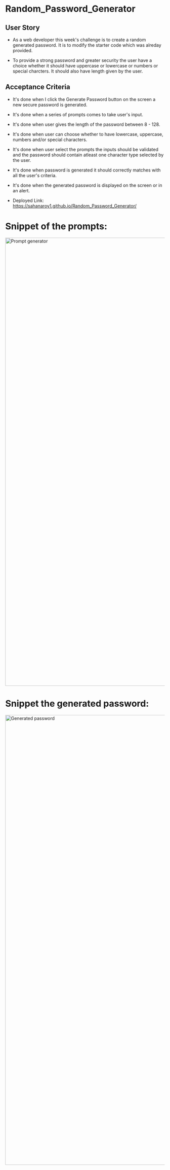 # Random_Password_Generator

## User Story

* As a web developer this week's challenge is to create a random generated password. It is to modify the starter code which was alreday provided.

* To provide a strong password and greater security the user have a choice whether it should have uppercase or lowercase or numbers or special charcters. It should also have length given by the user.

## Acceptance Criteria
* It's done when I click the Generate Password button on the screen a new secure password is generated.
* It's done when a series of prompts comes to take user's input.
* It's done when user gives the length of the password between 8 - 128.
* It's done when user can choose whether to have lowercase, uppercase, numbers and/or special characters.
* It's done when user select the prompts the inputs should be validated and the password should contain atleast one character type selected by the user.
* It's done when password is generated it should correctly matches with all the user's criteria.
* It's done when the generated password is displayed on the screen or in an alert.

* Deployed Link:
https://sahanaroy1.github.io/Random_Password_Generator/

# Snippet of the prompts:
<img width="1413" alt="Prompt generator" src="https://github.com/Sahanaroy1/Random_Password_Generator/assets/127791384/d5470fe8-2fca-4859-a61e-586b597222ee">

# Snippet the generated password:
<img width="1419" alt="Generated password" src="https://github.com/Sahanaroy1/Random_Password_Generator/assets/127791384/6a54fa91-8483-4627-afb4-6198efbd6676">

